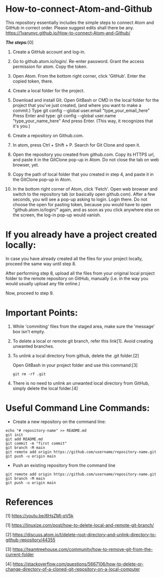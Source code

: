 # How-to-connect-Atom-and-Github
This repository essentially includes the simple steps to connect Atom and GitHub in correct order. Please suggest edits shall there be any.
https://1varunvc.github.io/How-to-connect-Atom-and-Github/


__*The steps:*__[0]

1. Create a GitHub account and log-in.

2. Go to github.atom.io/login/. Re-enter password.
	Grant the access permission for atom.
	Copy the token.

3. Open Atom. From the bottom right corner, click 'GitHub'. Enter the copied token, there.

4. Create a local folder for the project.

4. Download and install Git.
	Open GitBash or CMD in the local folder for the project that you've just created, (and where you want to make a commit.)
	Type
		git config --global user.email "type_your_email_here"
	Press Enter and type:
		git config --global user.name "type_your_name_here"
	And press Enter.
(This way, it recognizes that it's you.)

5. Create a repository on Github.com.

6. In atom, press Ctrl + Shift + P. Search for Git Clone and open it.

7. Open the repository you created from github.com. Copy its HTTPS url, and paste it in the GitClone pop-up in Atom. Do not close the tab on web browser, yet.

8. Copy the path of local folder that you created in step 4, and paste it in the GitClone pop-up in Atom.

9. In the bottom right corner of Atom, click 'Fetch'. Open web browser and switch to the repository tab (or basically open github.com).
After a few seconds, you will see a pop-up asking to login. Login there. Do not choose the open for pasting token, because you would have to open "github.atom.io/login/" again, and as soon as you click anywhere else on the screen, the log-in pop-up would vanish.

# If you already have a project created locally:
In case you have already created all the files for your project locally, proceed the same way until step 8.

After performing step 8, upload all the files from your original local project folder to the remote repository on GitHub, manually (i.e. in the way you would usually upload any file online.)

Now, proceed to step 9.

# Important Points:

1. While 'commiting' files from the staged area, make sure the 'message' box isn't empty.
  
2. To delete a local or remote git branch, refer this link[1]. Avoid creating unwanted branches.
    
3. To unlink a local directory from github, delete the .git folder.[2]

	Open GitBash in your project folder and use this command:[3]

	`git rm -rf .git`

4. There is no need to unlink an unwanted local directory from GitHub, simply delete the local folder.[4]


# Useful Command Line Commands:

* Create a new repository on the command line:
```
echo "# repository-name" >> README.md
git init
git add README.md
git commit -m "first commit"
git branch -M main
git remote add origin https://github.com/username/repository-name.git
git push -u origin main
```
* Push an existing repository from the command line
```
git remote add origin https://github.com/username/repository-name.git
git branch -M main
git push -u origin main
```
# References
[1] https://youtu.be/6HsZMl-qV5k

[1] https://linuxize.com/post/how-to-delete-local-and-remote-git-branch/

[2] https://discuss.atom.io/t/delete-root-directory-and-unlink-directory-to-github-repository/44355

[3] https://teamtreehouse.com/community/how-to-remove-git-from-the-current-folder

[4] https://stackoverflow.com/questions/5667106/how-to-delete-or-change-directory-of-a-cloned-git-repository-on-a-local-computer

